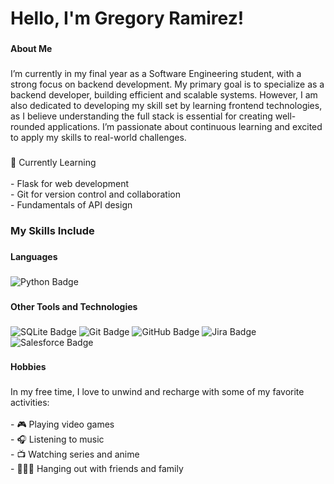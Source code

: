 <h1 align="left">Hello, I'm Gregory Ramirez!</h1>

### 

<h4 align="left">About Me</h4>

###

<p align="left">I’m currently in my final year as a Software Engineering student, with a strong focus on backend development. My primary goal is to specialize as a backend developer, building efficient and scalable systems. However, I am also dedicated to developing my skill set by learning frontend technologies, as I believe understanding the full stack is essential for creating well-rounded applications. I’m passionate about continuous learning and excited to apply my skills to real-world challenges.</p>

###

<p align="left">🌱 Currently Learning<br><br>- Flask for web development<br>- Git for version control and collaboration<br>- Fundamentals of API design</p>

### 

<h3 align="left">My Skills Include</h3>

###

<h4 align="left">Languages</h4>

###

<div align="left">
  <img src="https://img.shields.io/badge/Python-3670A0?style=for-the-badge&logo=python&logoColor=ffdd54" alt="Python Badge" />
</div>

### 

<h4 align="left">Other Tools and Technologies</h4>

###

<div align="left">
  <img src="https://img.shields.io/badge/SQLite-003B57?style=for-the-badge&logo=sqlite&logoColor=white" alt="SQLite Badge" />
  <img src="https://img.shields.io/badge/Git-F05032?style=for-the-badge&logo=git&logoColor=white" alt="Git Badge" />
  <img src="https://img.shields.io/badge/GitHub-181717?style=for-the-badge&logo=github&logoColor=white" alt="GitHub Badge" />
  <img src="https://img.shields.io/badge/Jira-0052CC?style=for-the-badge&logo=jira&logoColor=white" alt="Jira Badge" />
  <img src="https://img.shields.io/badge/Salesforce-00A1E0?style=for-the-badge&logo=salesforce&logoColor=white" alt="Salesforce Badge" />
</div>

###

<h4 align="left">Hobbies</h4>

###

<p align="left">In my free time, I love to unwind and recharge with some of my favorite activities:<br><br>
- 🎮 Playing video games<br>
- 🎧 Listening to music<br>
- 📺 Watching series and anime<br>
- 👨‍👩‍👦 Hanging out with friends and family</p>
